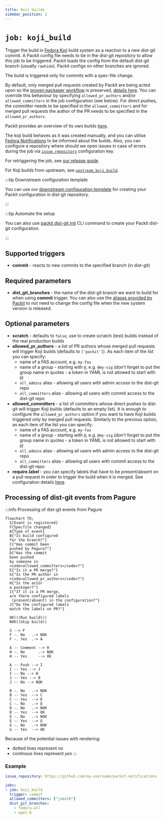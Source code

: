 ```yaml
---
title: Koji builds
sidebar_position: 2
---
```


# `job: koji_build`

Trigger the build in
[Fedora Koji](https://koji.fedoraproject.org/koji/) build system
as a reaction to a new dist-git commit.
A Packit config file needs to be in the dist-git repository
to allow this job to be triggered.
Packit loads the config from the default dist-git branch (usually `rawhide`). Packit configs on other branches are ignored.

The build is triggered only for commits with a spec-file change.

By default, only merged pull requests created by Packit are being acted upon so the [proven packager
workflow](https://docs.fedoraproject.org/en-US/fesco/Provenpackager_policy/) is
preserved, [details
here](https://github.com/packit/packit-service/issues/1490). You can override this behaviour by specifying
`allowed_pr_authors` and/or `allowed_committers` in the job configuration (see below). For direct pushes, the committer needs to
be specified in the  `allowed_committers` and for merged pull requests the author of the PR needs to be
specified in the `allowed_pr_authors`.

Packit provides an overview of its own builds [here](https://dashboard.packit.dev/jobs/downstream-koji-builds).

The koji build behaves as it was created manually, and you can utilise
[Fedora Notifications](https://apps.fedoraproject.org/notifications/about)
to be informed about the builds. Also, you can configure a repository where should we
open issues in case of errors during the job via [`issue_repository`](/docs/configuration#issue_repository) configuration key.

For retriggering the job, see [our release guide](/docs/fedora-releases-guide/dist-git-onboarding#retriggering).

For Koji builds from upstream, see [`upstream_koji_build`](/docs/configuration/upstream/upstream_koji_build).

:::tip Downstream configuration template

You can use our [downstream configuration template](/docs/configuration/downstream_configuration_template) 
for creating your Packit configuration in dist-git repository.

:::

:::tip Automate the setup

You can also use [packit dist-git init](/docs/cli/dist-git/init.md) CLI command to create your
Packit dist-git configuration.

:::

## Supported triggers

* **commit** - reacts to new commits to the specified branch (in dist-git)

## Required parameters

* **dist_git_branches** - the name of the dist-git branch we want to build for when using **commit** trigger.
  You can also use the [aliases provided by Packit](/docs/configuration#aliases)
  to not need to change the config file when the new system version is released.

## Optional parameters

* **scratch** - defaults to `false`, use to create scratch (test) builds
  instead of the real production builds
* **allowed_pr_authors** - a list of PR authors whose merged pull requests will trigger Koji builds
  (defaults to `['packit']`). As each item of the list you can specify:
   - name of a FAS account, e.g. `my-fas`
   - name of a group - starting with `@`, e.g. `@my-sig`
     (don't forget to put the group name in quotes - a token in YAML is not allowed to start with `@`)
   - `all_admins` alias - allowing all users with admin access to the dist-git repo
   - `all_committers` alias - allowing all users with commit access to the dist-git repo
* **allowed_committers** - a list of committers whose direct pushes to dist-git will trigger Koji builds
  (defaults to an empty list). It is enough to configure the `allowed_pr_authors` option if you want to have Koji builds 
  triggered only by merged pull requests.
  Similarly to the previous option, as each item of the list you can specify:
   - name of a FAS account, e.g. `my-fas`
   - name of a group - starting with `@`, e.g. `@my-sig`
     (don't forget to put the group name in quotes - a token in YAML is not allowed to start with `@`)
   - `all_admins` alias - allowing all users with admin access to the dist-git repo
   - `all_committers` alias - allowing all users with commit access to the dist-git repo
* **require.label** - you can specify labels that have to be present/absent on a pull request
in order to trigger the build when it is merged. See configuration details [here](/docs/configuration#require).


## Processing of dist-git events from Pagure

:::info Processing of dist-git events from Pagure

```mermaid
flowchart TD;
  S[Event is registered]
  F{Specfile changed}
  A{Type of event}
  B{"Is build configured
  for the branch?"}
  C{"Has commit been
  pushed by Pagure?"}
  D{"Has the commit
  been pushed
  by someone in
  <code>allowed_committers</code>?"}
  E{"Is it a PR merge?"}
  G{"Is the PR author in
  <code>allowed_pr_authors</code>?"}
  H{"Is the actor
  a packager?"}
  I{"If it is a PR merge, 
  are there configured labels
   (present/absent) in the configuration?"}
  J{"Do the configured labels 
  match the labels on PR?"}

  OK(((Run build)))
  NOK((Skip build))

  S --> F
  F -. No   .-> NOK
  F -. Yes  .-> A

  A -- Comment --> H
  H -. No      .-> NOK
  H -- Yes     --> OK

  A -- Push --> I
  I -- Yes --> J
  I -- No --> B
  J -- Yes --> B
  J -- No --> NOK
  
  B -. No   .-> NOK
  B -- Yes  --> C
  C -- Yes  --> E
  C -. No   .-> D
  D -. No   .-> NOK
  D -- Yes  --> OK
  E -. No   .-> NOK
  E -- Yes  --> G
  G -. No   .-> NOK
  G -- Yes  --> OK
```

Because of the potential issues with rendering:
- dotted lines represent _no_
- continous lines represent _yes_
:::

### Example

```yaml
issue_repository: https://github.com/my-username/packit-notifications

jobs:
- job: koji_build
  trigger: commit
  allowed_committers: ["jsmith"]
  dist_git_branches:
    - fedora-all
    - epel-8
```

